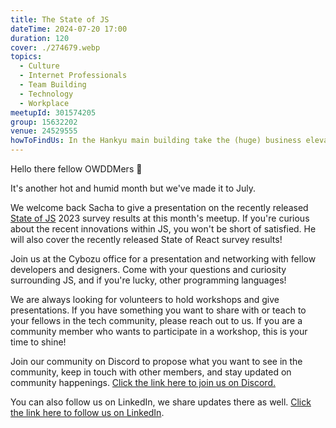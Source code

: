 ```yaml
---
title: The State of JS
dateTime: 2024-07-20 17:00
duration: 120
cover: ./274679.webp
topics:
  - Culture
  - Internet Professionals
  - Team Building
  - Technology
  - Workplace
meetupId: 301574205
group: 15632202
venue: 24529555
howToFindUs: In the Hankyu main building take the (huge) business elevator to the 15th floor Skylobby. Then take the far-back elevator to the 35th floor to join us in the Cybozu Office.
---
```


Hello there fellow OWDDMers 👾

It's another hot and humid month but we've made it to July.

We welcome back Sacha to give a presentation on the recently released [State of JS](https://2023.stateofjs.com/en-US) 2023 survey results at this month's meetup. If you're curious about the recent innovations within JS, you won't be short of satisfied. He will also cover the recently released State of React survey results!

Join us at the Cybozu office for a presentation and networking with fellow developers and designers. Come with your questions and curiosity surrounding JS, and if you're lucky, other programming languages!

We are always looking for volunteers to hold workshops and give presentations. If you have something you want to share with or teach to your fellows in the tech community, please reach out to us. If you are a community member who wants to participate in a workshop, this is your time to shine!

Join our community on Discord to propose what you want to see in the community, keep in touch with other members, and stay updated on community happenings. [Click the link here to join us on Discord.](https://discord.gg/PG6n97NG2B)

You can also follow us on LinkedIn, we share updates there as well. [Click the link here to follow us on LinkedIn](https://www.linkedin.com/company/owddm-kwddm/).
